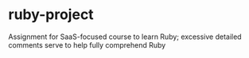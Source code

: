 ruby-project
============

Assignment for SaaS-focused course to learn Ruby; excessive detailed comments serve to help fully comprehend Ruby
